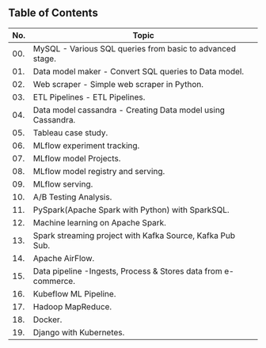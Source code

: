 ## Table of Contents

| No. | Topic                                                      |
| --- | ---------------------------------------------------------- |
| 00. | MySQL - Various SQL queries from basic to advanced stage. |
| 01. | Data model maker - Convert SQL queries to Data model.      |
| 02. | Web scraper - Simple web scraper in Python.                |
| 03. | ETL Pipelines - ETL Pipelines.                             |
| 04. | Data model cassandra - Creating Data model using Cassandra.|
| 05. | Tableau case study.                                        |
| 06. | MLflow experiment tracking.                                |
| 07. | MLflow model Projects.                                     |
| 08. | MLflow model registry and serving.                         |
| 09. | MLflow serving.                                            |
| 10. | A/B Testing Analysis.                                      |
| 11. | PySpark(Apache Spark with Python) with SparkSQL.            |
| 12. | Machine learning on Apache Spark.                          |
| 13. | Spark streaming project with Kafka Source, Kafka Pub Sub.  |
| 14. | Apache AirFlow.                                            |
| 15. | Data pipeline -Ingests, Process & Stores data from e-commerce. |
| 16. | Kubeflow ML Pipeline.                                      |
| 17. | Hadoop MapReduce.                                          |
| 18. | Docker.                                                    |
| 19. | Django with Kubernetes.                                    |



